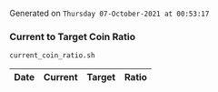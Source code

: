 Generated on `Thursday 07-October-2021 at 00:53:17`

### Current to Target Coin Ratio
`current_coin_ratio.sh`

Date|Current|Target|Ratio
---|---|---|---
